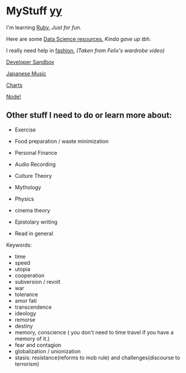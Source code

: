 # MyStuff [yy](#sometext)

I'm learning [Ruby.](Ruby/home.md) *Just for fun.*

Here are some [Data Science resources.](ML.md) *Kinda gave up tbh.*

I really need help in [fashion.](Clothing.md) *(Taken from Felix's wardrobe video)*

[Developer Sandbox](sandbox/home.md)

[Japanese Music](https://www.youtube.com/playlist?list=PL27NNm-I4NZgr6OKKcs_vqHoYyYd6EX7Z)

[Charts](charts.html)

[Node!](Node/home.md)

## Other stuff I need to do or learn more about:

- Exercise
- Food preparation / waste minimization
- Personal Finance
- Audio Recording

- Culture Theory
- Mythology
- Physics
- cinema theory
- Epistolary writing
- Read in general

Keywords:
- time<a name="sometext"></a>
- speed
- utopia
- cooperation
- subversion / revolt
- war
- tolerance
- amor fati
- transcendence
- ideology
- remorse
- destiny
- memory, conscience ( you don't need to time travel if you have a memory of it.)
- fear and contagion
- globalization / unionization
- stasis: resistance(reforms to mob rule) and challenges(discourse to terrorism)


